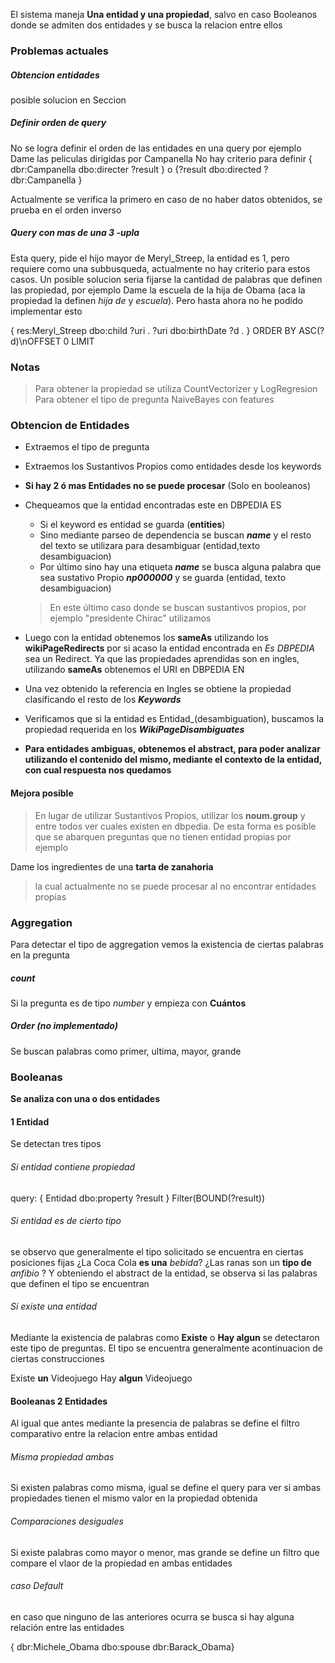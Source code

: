 El sistema maneja **Una entidad y una propiedad**, salvo en caso Booleanos
donde se admiten dos entidades y se busca la relacion entre ellos
### Problemas actuales
##### Obtencion entidades
posible solucion en Seccion

##### Definir orden de query
No se logra definir el orden de las entidades en una query 
por ejemplo 
Dame las peliculas dirigidas por Campanella
No hay criterio para definir
{ dbr:Campanella dbo:directer ?result }
o
{?result dbo:directed ?dbr:Campanella }

Actualmente se verifica la primero en caso de no haber datos obtenidos, se prueba en el orden inverso

##### Query con mas de una 3 -upla

Esta query, pide el hijo mayor de Meryl_Streep, la entidad es 1, pero requiere como una subbusqueda, actualmente no hay criterio para estos casos.
Un posible solucion seria fijarse la cantidad de palabras que definen las propiedad, por ejemplo
Dame la escuela de la hija de Obama (aca la propiedad la definen *hija de* y *escuela*). Pero hasta ahora no he podido implementar esto

{
res:Meryl_Streep dbo:child ?uri . 
?uri dbo:birthDate ?d .
}
ORDER BY ASC(?d)\nOFFSET 0 LIMIT 


### Notas
> Para obtener la propiedad se utiliza CountVectorizer y LogRegresion
> Para obtener el tipo de pregunta NaiveBayes con features

### Obtencion de Entidades

- Extraemos el tipo de pregunta 
- Extraemos los Sustantivos Propios como entidades desde los keywords
- **Si hay 2 ó mas Entidades no se puede procesar** (Solo en booleanos)

- Chequeamos que la entidad encontradas este en DBPEDIA ES

	- Si el keyword es entidad se guarda (**entities**)
	- Sino mediante parseo de dependencia se buscan ***name*** y el resto 	del texto se utilizara para desambiguar (entidad,texto desambiguacion)
	- Por último sino hay una etiqueta ***name*** se busca alguna palabra que sea sustativo Propio ***np000000*** y se guarda (entidad, texto desambiguacion)
	>En este último caso donde se buscan sustantivos propios, por ejemplo "presidente Chirac" utilizamos 

- Luego con la entidad obtenemos los **sameAs** utilizando los **wikiPageRedirects** por si acaso la entidad encontrada en *Es DBPEDIA* sea un Redirect. Ya que las propiedades aprendidas son en ingles, utilizando **sameAs** obtenemos el URI en DBPEDIA EN

- Una vez obtenido la referencia en Ingles  se obtiene la propiedad clasificando el resto de los ***Keywords***

- Verificamos que si la entidad es Entidad_(desambiguation), buscamos la propiedad requerida en los ***WikiPageDisambiguates***

- **Para entidades ambiguas, obtenemos el abstract, para poder analizar utilizando el contenido del mismo, mediante el contexto de la entidad, con cual respuesta nos quedamos**

#### Mejora posible 
> En lugar de utilizar Sustantivos Propios, utilizar los **noum.group** y entre todos ver cuales existen en dbpedia.
> De esta forma es posible que se abarquen preguntas que no tienen entidad propias por ejemplo

Dame los ingredientes de una **tarta de zanahoria**
> la cual actualmente no se puede procesar al no encontrar entidades propias

### Aggregation 

Para detectar el tipo de aggregation vemos la existencia de ciertas palabras en la pregunta
##### **count**
Si la pregunta es de tipo *number* y empieza con **Cuántos**

##### **Order** (no implementado)
Se buscan palabras como primer, ultima, mayor, grande

### Booleanas

**Se analiza con una o dos entidades**

#### 1 Entidad

Se detectan tres tipos 
###### Si entidad contiene propiedad
query: { Entidad dbo:property ?result } Filter(BOUND(?result)) 

###### Si entidad es de cierto tipo
se observo que generalmente el tipo solicitado se encuentra en ciertas posiciones fijas
¿La Coca Cola **es una** *bebida*?
¿Las ranas son un **tipo de** *anfibio* ?
Y obteniendo el abstract de la entidad, se observa si las palabras que definen el tipo se encuentran

###### Si existe una entidad 
Mediante la existencia de palabras como **Existe** o **Hay algun** se detectaron este tipo de preguntas. El tipo se encuentra generalmente acontinuacion de ciertas construcciones

Existe **un** Videojuego
Hay **algun** Videojuego

#### Booleanas 2 Entidades

Al igual que antes mediante la presencia de palabras se define el filtro comparativo entre la relacion entre ambas entidad


###### Misma propiedad ambas

Si existen palabras como misma, igual se define el query para ver si ambas propiedades tienen el mismo valor en la propiedad obtenida 
###### Comparaciones desiguales

Si existe palabras como mayor o menor, mas grande se define un filtro que compare el vlaor de la propiedad en ambas entidades

###### caso Default

en caso que ninguno de las anteriores ocurra se busca si hay alguna relación entre las entidades

{ dbr:Michele_Obama dbo:spouse dbr:Barack_Obama}


